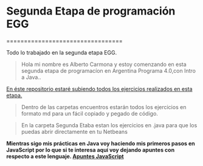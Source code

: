 # Segunda Etapa de programación EGG
 =================================

Todo lo trabajado en la segunda etapa EGG.
>Hola mi nombre es Alberto Carmona y estoy comenzando en esta segunda etapa de programacíon en Argentina Programa 4.0,con Intro a Java..

<a href="https://github.com/btocarmona2021/SegundaEtapaEGG/tree/master/SegundaEtapa" target="_blank">En éste repositorio estaré subiendo todos los ejercicios realizados en esta etapa.</a>


>Dentro de las carpetas encuentros estarán todos los ejercicios en formato md para un fácil copiado y pegado de código.

>En la carpeta Segunda Etaba estan los ejercicios en .java para que los puedas abrir directamente en tu Netbeans

**Mientras sigo mis prácticas en Java voy haciendo mis primeros pasos en JavaScript por lo que si te interesa aquí voy dejando apuntes con respecto a este lenguaje. <a href="https://github.com/btocarmona2021/SegundaEtapaEGG/tree/master/Primeros%20pasos%20en%20JavaScript" target="_blank">Apuntes JavaScript</a>**